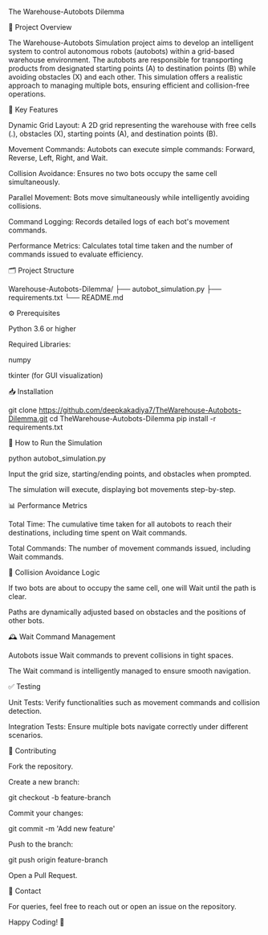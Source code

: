 The Warehouse-Autobots Dilemma

🚀 Project Overview

The Warehouse-Autobots Simulation project aims to develop an intelligent system to control autonomous robots (autobots) within a grid-based warehouse environment. The autobots are responsible for transporting products from designated starting points (A) to destination points (B) while avoiding obstacles (X) and each other. This simulation offers a realistic approach to managing multiple bots, ensuring efficient and collision-free operations.

🔑 Key Features

Dynamic Grid Layout: A 2D grid representing the warehouse with free cells (.), obstacles (X), starting points (A), and destination points (B).

Movement Commands: Autobots can execute simple commands: Forward, Reverse, Left, Right, and Wait.

Collision Avoidance: Ensures no two bots occupy the same cell simultaneously.

Parallel Movement: Bots move simultaneously while intelligently avoiding collisions.

Command Logging: Records detailed logs of each bot's movement commands.

Performance Metrics: Calculates total time taken and the number of commands issued to evaluate efficiency.

🗂️ Project Structure

Warehouse-Autobots-Dilemma/
├── autobot_simulation.py
├── requirements.txt
└── README.md

⚙️ Prerequisites

Python 3.6 or higher

Required Libraries:

numpy

tkinter (for GUI visualization)

📥 Installation

git clone https://github.com/deepkakadiya7/TheWarehouse-Autobots-Dilemma.git
cd TheWarehouse-Autobots-Dilemma
pip install -r requirements.txt

🚀 How to Run the Simulation

python autobot_simulation.py

Input the grid size, starting/ending points, and obstacles when prompted.

The simulation will execute, displaying bot movements step-by-step.

📊 Performance Metrics

Total Time: The cumulative time taken for all autobots to reach their destinations, including time spent on Wait commands.

Total Commands: The number of movement commands issued, including Wait commands.

🤖 Collision Avoidance Logic

If two bots are about to occupy the same cell, one will Wait until the path is clear.

Paths are dynamically adjusted based on obstacles and the positions of other bots.

🕰️ Wait Command Management

Autobots issue Wait commands to prevent collisions in tight spaces.

The Wait command is intelligently managed to ensure smooth navigation.

✅ Testing

Unit Tests: Verify functionalities such as movement commands and collision detection.

Integration Tests: Ensure multiple bots navigate correctly under different scenarios.

🤝 Contributing

Fork the repository.

Create a new branch:

git checkout -b feature-branch

Commit your changes:

git commit -m 'Add new feature'

Push to the branch:

git push origin feature-branch

Open a Pull Request.

📧 Contact

For queries, feel free to reach out or open an issue on the repository.

Happy Coding! 🚀
